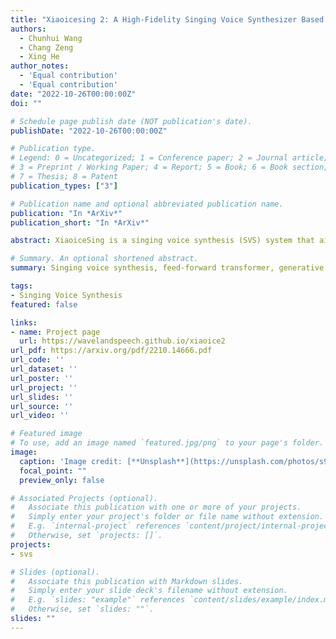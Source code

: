 ```yaml
---
title: "Xiaoicesing 2: A High-Fidelity Singing Voice Synthesizer Based on Generative Adversarial Network"
authors:
  - Chunhui Wang
  - Chang Zeng
  - Xing He
author_notes:
  - 'Equal contribution'
  - 'Equal contribution'
date: "2022-10-26T00:00:00Z"
doi: ""

# Schedule page publish date (NOT publication's date).
publishDate: "2022-10-26T00:00:00Z"

# Publication type.
# Legend: 0 = Uncategorized; 1 = Conference paper; 2 = Journal article;
# 3 = Preprint / Working Paper; 4 = Report; 5 = Book; 6 = Book section;
# 7 = Thesis; 8 = Patent
publication_types: ["3"]

# Publication name and optional abbreviated publication name.
publication: "In *ArXiv*"
publication_short: "In *ArXiv*"

abstract: XiaoiceSing is a singing voice synthesis (SVS) system that aims at generating 48kHz singing voices. However, the mel-spectrogram generated by it is over-smoothing in middle- and high-frequency areas due to no special design for modeling the details of these parts. In this paper, we propose XiaoiceSing2, which can generate the details of middle- and high-frequency parts to better construct the full-band mel-spectrogram. Specifically, in order to alleviate this problem, XiaoiceSing2 adopts a generative adversarial network (GAN), which consists of a FastSpeech-based generator and a multi-band discriminator. We improve the feed-forward Transformer (FFT) block by adding multiple residual convolutional blocks in parallel with the self-attention block to balance the local and global features. The multi-band discriminator contains three sub-discriminators responsible for low-, middle-, and high-frequency parts of the mel-spectrogram, respectively. Each sub-discriminator is composed of several segment discriminators (SD) and detail discriminators (DD) to distinguish the audio from different aspects. The experiment on our internal 48kHz singing voice dataset shows XiaoiceSing2 significantly improves the quality of the singing voice over XiaoiceSing.

# Summary. An optional shortened abstract.
summary: Singing voice synthesis, feed-forward transformer, generative adversarial network.

tags:
- Singing Voice Synthesis
featured: false

links:
- name: Project page
  url: https://wavelandspeech.github.io/xiaoice2
url_pdf: https://arxiv.org/pdf/2210.14666.pdf
url_code: ''
url_dataset: ''
url_poster: ''
url_project: ''
url_slides: ''
url_source: ''
url_video: ''

# Featured image
# To use, add an image named `featured.jpg/png` to your page's folder. 
image:
  caption: 'Image credit: [**Unsplash**](https://unsplash.com/photos/s9CC2SKySJM)'
  focal_point: ""
  preview_only: false

# Associated Projects (optional).
#   Associate this publication with one or more of your projects.
#   Simply enter your project's folder or file name without extension.
#   E.g. `internal-project` references `content/project/internal-project/index.md`.
#   Otherwise, set `projects: []`.
projects:
- svs

# Slides (optional).
#   Associate this publication with Markdown slides.
#   Simply enter your slide deck's filename without extension.
#   E.g. `slides: "example"` references `content/slides/example/index.md`.
#   Otherwise, set `slides: ""`.
slides: ""
---
```


<!-- {{% callout note %}}
Click the _Cite_ button above to demo the feature to enable visitors to import publication metadata into their reference management software.
{{% /callout %}} -->

<!-- Supplementary notes can be added here, including [code, math, and images](https://wowchemy.com/docs/writing-markdown-latex/). -->
